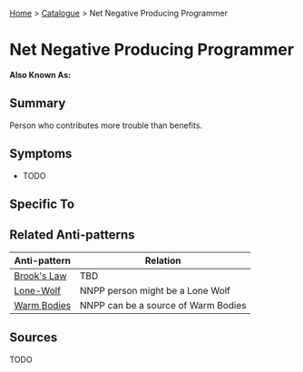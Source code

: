 [Home](../README.md) > [Catalogue](../Antipatterns_catalogue.md) > Net Negative Producing Programmer
# Net Negative Producing Programmer
**Also Known As:** 
## Summary
Person who contributes more trouble than benefits.
## Symptoms
 - TODO
## Specific To

## Related Anti-patterns
|Anti-pattern  | Relation |
|--|--|
| [Brook's Law](Brooks_Law.md) | TBD |
| [Lone-Wolf](Lone-Wolf.md) | NNPP person might be a Lone Wolf |
| [Warm Bodies](Warm_Bodies.md) | NNPP can be a source of Warm Bodies |
## Sources
TODO
